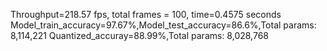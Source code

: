 Throughput=218.57 fps, total frames = 100, time=0.4575 seconds
Model_train_accuracy=97.67%,Model_test_accuracy=86.6%,Total params: 8,114,221
Quantized_accuray=88.99%,Total params: 8,028,768
